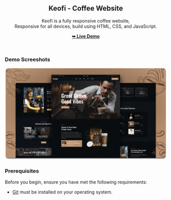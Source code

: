 <div align="center">

  <h2 align="center">Keofi - Coffee Website</h2>

  Keofi is a fully responsive coffee website, <br />Responsive for all devices, build using HTML, CSS, and JavaScript.

  <a href="https://keofi-coffee-station.vercel.app/"><strong>➥ Live Demo</strong></a>

</div>

<br />

### Demo Screeshots

![Keofi Desktop Demo](./readme-images/desktop.png "Desktop Demo")

### Prerequisites

Before you begin, ensure you have met the following requirements:

* [Git](https://git-scm.com/downloads "Download Git") must be installed on your operating system.

